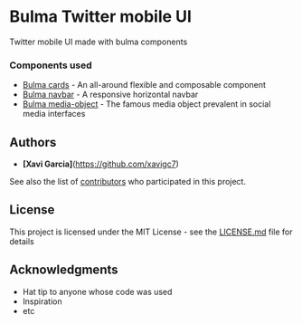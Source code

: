 # Bulma Twitter mobile UI
Twitter mobile UI made with bulma components

### Components used

* [Bulma cards](https://bulma.io/documentation/components/card/) - An all-around flexible and composable component
* [Bulma navbar](https://bulma.io/documentation/components/navbar/) - A responsive horizontal navbar
* [Bulma media-object](https://bulma.io/documentation/layout/media-object/) - The famous media object prevalent in social media interfaces

## Authors

* **[Xavi Garcia]**(https://github.com/xavigc7)

See also the list of [contributors](https://github.com/your/project/contributors) who participated in this project.

## License

This project is licensed under the MIT License - see the [LICENSE.md](LICENSE.md) file for details

## Acknowledgments

* Hat tip to anyone whose code was used
* Inspiration
* etc
